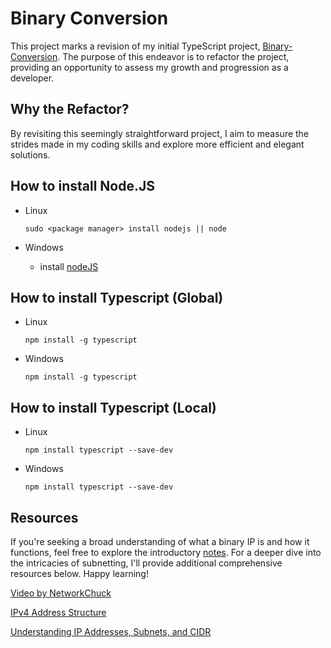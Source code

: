 # Binary Conversion

This project marks a revision of my initial TypeScript project, [Binary-Conversion](https://github.com/Codex-ops/Binary-Conversion). The purpose of this endeavor is to refactor the project, providing an opportunity to assess my growth and progression as a developer.

## Why the Refactor?
By revisiting this seemingly straightforward project, I aim to measure the strides made in my coding skills and explore more efficient and elegant solutions.

## How to install Node.JS
- Linux
    ```
    sudo <package manager> install nodejs || node
    ```

- Windows
    - install [nodeJS](https://nodejs.org/en)

## How to install Typescript (Global)
- Linux 
    ```
    npm install -g typescript 
    ```

- Windows
    ```
    npm install -g typescript
    ```

## How to install Typescript (Local)
- Linux
    ```
    npm install typescript --save-dev
    ```

- Windows
    ```
    npm install typescript --save-dev
    ```

## Resources

If you're seeking a broad understanding of what a binary IP is and how it functions, feel free to explore the introductory [notes](https://github.com/Codezz-ops/Binary-Conversion/notes/NOTES.md). For a deeper dive into the intricacies of subnetting, I'll provide additional comprehensive resources below. Happy learning!

[Video by NetworkChuck](https://www.youtube.com/watch?v=2-i5x8KCfII)

[IPv4 Address Structure](https://en.wikipedia.org/wiki/Internet_Protocol_version_4)

[Understanding IP Addresses, Subnets, and CIDR](https://www.digitalocean.com/community/tutorials/understanding-ip-addresses-subnets-and-cidr-notation-for-networking)

